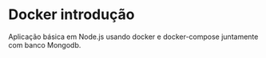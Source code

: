 # Docker introdução

Aplicação básica em Node.js usando docker e docker-compose juntamente com banco Mongodb.